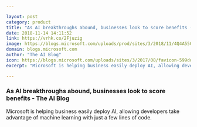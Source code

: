 ```yaml
---

layout: post
category: product
title: "As AI breakthroughs abound, businesses look to score benefits - The AI Blog"
date: 2018-11-14 14:11:52
link: https://vrhk.co/2Fjuzig
image: https://blogs.microsoft.com/uploads/prod/sites/3/2018/11/4Q4A5507-1200x630.jpg
domain: blogs.microsoft.com
author: "The AI Blog"
icon: https://blogs.microsoft.com/uploads/sites/3/2017/08/favicon-599dd6ab4d63f.jpg
excerpt: "Microsoft is helping business easily deploy AI, allowing developers take advantage of machine learning with just a few lines of code."

---
```


### As AI breakthroughs abound, businesses look to score benefits - The AI Blog

Microsoft is helping business easily deploy AI, allowing developers take advantage of machine learning with just a few lines of code.